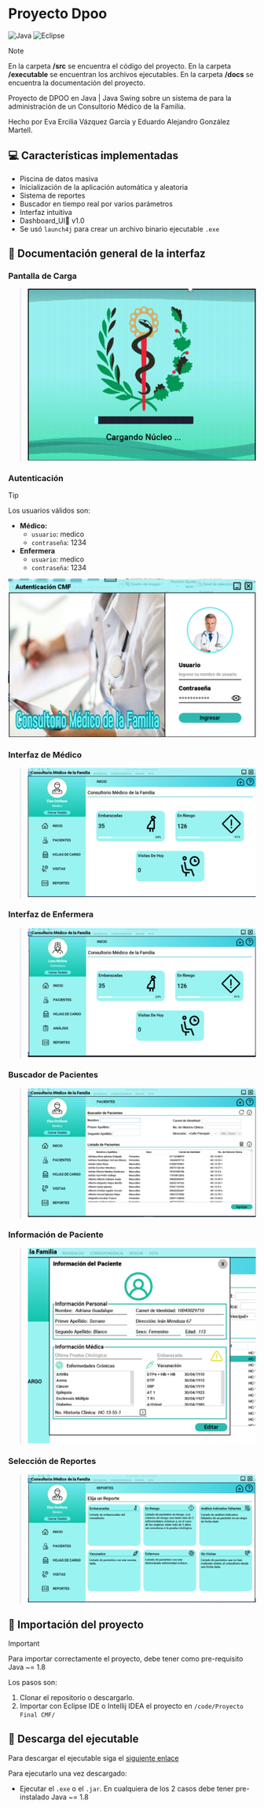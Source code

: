 # Proyecto Dpoo
![Java](https://img.shields.io/badge/java-%23ED8B00.svg?style=for-the-badge&logo=openjdk&logoColor=white)
![Eclipse](https://img.shields.io/badge/Eclipse-FE7A16.svg?style=for-the-badge&logo=Eclipse&logoColor=white)

> [!NOTE]
> En la carpeta **/src** se encuentra el código del proyecto.
> En la carpeta **/executable** se encuentran los archivos ejecutables.
> En la carpeta **/docs** se encuentra la documentación del proyecto.

Proyecto de DPOO en Java | Java Swing sobre un sistema de para la administración de un Consultorio
Médico de la Familia.

Hecho por Eva Ercilia Vázquez García y Eduardo Alejandro González Martell.

## 💻 Características implementadas
- Piscina de datos masiva
- Inicialización de la aplicación automática y aleatoria
- Sistema de reportes
- Buscador en tiempo real por varios parámetros
- Interfaz intuitiva
- Dashboard_UI🎩 v1.0
- Se usó `launch4j` para crear un archivo binario ejecutable `.exe`

## 📸 Documentación general de la interfaz

### Pantalla de Carga
> ![splash](assets/splash.gif)

### Autenticación
> [!TIP]
> Los usuarios válidos son:
> - **Médico:**
>   - `usuario`: medico
>   - `contraseña`: 1234
> - **Enfermera**
>   - `usuario`: medico
>   - `contraseña`: 1234
> 
> ![login](assets/login.png)

### Interfaz de Médico
> ![medico](assets/medico.png)

### Interfaz de Enfermera
> ![enfermera](assets/enfermera.png)


### Buscador de Pacientes
> ![pacientes](assets/buscador.png)


### Información de Paciente
> ![info](assets/info.png)

### Selección de Reportes
> ![reportes](assets/reportes.png)

## 👾 Importación del proyecto
> [!IMPORTANT]
> Para importar correctamente el proyecto, debe tener como pre-requisito Java ~= 1.8

Los pasos son:
1. Clonar el repositorio o descargarlo.
2. Importar con Eclipse IDE o Intellij IDEA el proyecto en `/code/Proyecto Final CMF/`

## 🚀 Descarga del ejecutable
Para descargar el ejecutable siga el [siguiente enlace](https://github.com/EduardoProfe666/Proyecto-Dpoo/releases/latest)

Para ejecutarlo una vez descargado:
- Ejecutar el `.exe` o el `.jar`. En cualquiera de los 2 casos debe tener pre-instalado 
Java ~= 1.8
